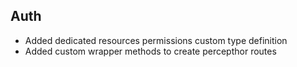 ## Auth
- Added dedicated resources permissions custom type definition
- Added custom wrapper methods to create percepthor routes
